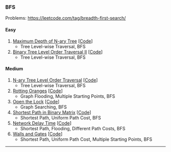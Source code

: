 ### BFS
Problems: https://leetcode.com/tag/breadth-first-search/

#### Easy
1. [Maximum Depth of N-ary Tree](https://leetcode.com/problems/maximum-depth-of-n-ary-tree)
[[Code](https://github.com/kingychiu/algorithm_problems/blob/master/src/maximum_depth_of_n_ary_tree/solution.py)]
    - Tree Level-wise Traversal, BFS
2. [Binary Tree Level Order Traversal II](https://leetcode.com/problems/binary-tree-level-order-traversal-ii/)
[[Code](https://github.com/kingychiu/algorithm_problems/blob/master/src/binary_tree_level_order_traversal_ii/solution.py)]
    - Tree Level-wise Traversal, BFS
#### Medium
1. [N-ary Tree Level Order Traversal](https://leetcode.com/problems/n-ary-tree-level-order-traversal/)
[[Code](https://github.com/kingychiu/algorithm_problems/blob/master/src/n_ary_tree_level_order_traversal/solution.py)]
    - Tree Level-wise Traversal, BFS
2. [Rotting Oranges](https://leetcode.com/problems/rotting-oranges/)
[[Code](https://github.com/kingychiu/algorithm_problems/blob/master/src/rotting_oranges/solution.py)]
    - Graph Flooding, Multiple Starting Points, BFS
3. [Open the Lock](https://leetcode.com/problems/open-the-lock/)
[[Code](https://github.com/kingychiu/algorithm_problems/blob/master/src/open_the_lock/solution.py)]
    - Graph Searching, BFS
4. [Shortest Path in Binary Matrix](https://leetcode.com/problems/shortest-path-in-binary-matrix/)
[[Code]()]
    - Shortest Path, Uniform Path Cost, BFS
5. [Network Delay Time](https://leetcode.com/problems/network-delay-time/)
[[Code]()]
    - Shortest Path, Flooding, Different Path Costs, BFS
6. [Walls and Gates](https://leetcode.com/problems/walls-and-gates/)
[[Code]()]
    - Shortest Path, Uniform Path Cost, Multiple Starting Points, BFS
<hr>
